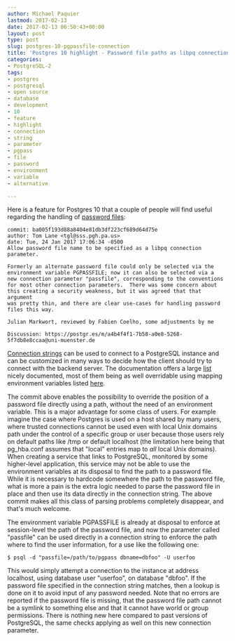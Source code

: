 ```yaml
---
author: Michael Paquier
lastmod: 2017-02-13
date: 2017-02-13 06:50:43+00:00
layout: post
type: post
slug: postgres-10-pgpassfile-connection
title: 'Postgres 10 highlight - Password file paths as libpq connection parameter'
categories:
- PostgreSQL-2
tags:
- postgres
- postgresql
- open source
- database
- development
- 10
- feature
- highlight
- connection
- string
- parameter
- pgpass
- file
- password
- environment
- variable
- alternative

---
```


Here is a feature for Postgres 10 that a couple of people will find useful
regarding the handling of
[password files](https://www.postgresql.org/docs/devel/static/libpq-pgpass.html):

    commit: ba005f193d88a8404e81db3df223cf689d64d75e
    author: Tom Lane <tgl@sss.pgh.pa.us>
    date: Tue, 24 Jan 2017 17:06:34 -0500
    Allow password file name to be specified as a libpq connection parameter.

    Formerly an alternate password file could only be selected via the
    environment variable PGPASSFILE; now it can also be selected via a
    new connection parameter "passfile", corresponding to the conventions
    for most other connection parameters.  There was some concern about
    this creating a security weakness, but it was agreed that that argument
    was pretty thin, and there are clear use-cases for handling password
    files this way.

    Julian Markwort, reviewed by Fabien Coelho, some adjustments by me

    Discussion: https://postgr.es/m/a4b4f4f1-7b58-a0e8-5268-5f7db8e8ccaa@uni-muenster.de

[Connection strings](https://www.postgresql.org/docs/9.6/static/libpq-connect.html#LIBPQ-CONNSTRING)
can be used to connect to a PostgreSQL instance and can be customized in many
ways to decide how the client should try to connect with the backend server.
The documentation offers a large [list](https://www.postgresql.org/docs/devel/static/libpq-connect.html#libpq-paramkeywords)
nicely documented, most of them being as well overridable using mapping
environment variables listed [here](https://www.postgresql.org/docs/devel/static/libpq-envars.html).

The commit above enables the possibility to override the position of a
password file directly using a path, without the need of an environment
variable. This is a major advantage for some class of users. For example
imagine the case where Postgres is used on a host shared by many users, where
trusted connections cannot be used even with local Unix domains path under the
control of a specific group or user because those users rely on default paths
like /tmp or default localhost (the limitation here being that pg_hba\.conf
assumes that "local" entries map to *all* local Unix domains). When creating
a service that links to PostgreSQL, monitored by some higher-level
application, this service may not be able to use the environment variables
at its disposal to find the path to a password file. While it is necessary
to hardcode somewhere the path to the password file, what is more a pain
is the extra logic needed to parse the password file in place and then use
its data directly in the connection string. The above commit makes all
this class of parsing problems completely disappear, and that's much welcome.

The environment variable PGPASSFILE is already at disposal to enforce at
session-level the path of the password file, and now the parameter called
"passfile" can be used directly in a connection string to enforce the
path where to find the user information, for a use like the following one:

    $ psql -d "passfile=/path/to/pgpass dbname=dbfoo" -U userfoo

This would simply attempt a connection to the instance at address localhost,
using database user "userfoo", on database "dbfoo". If the password file
specified in the connection string matches, then a lookup is done on it
to avoid input of any password needed. Note that no errors are reported
if the password file is missing, that the password file path cannot be a
symlink to something else and that it cannot have world or group permissions.
There is nothing new here compared to past versions of PostgreSQL, the same
checks applying as well on this new connection parameter.
